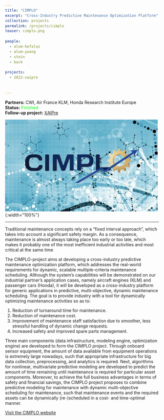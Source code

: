```yaml
---
title: "CIMPLO"
excerpt: "Cross-Industry Predictive Maintenance Optimization Platform"
collection: projects
permalink: /projects/cimplo
teaser: cimplo.png

people:
  - alum-kefalas
  - alum-ywang
  - stein
  - back

projects:
  - 2022-xaipre


---
```


**Partners:** CWI, Air France KLM, Honda Research Institute Europe  
**Status:** <span style="color:#0F0">Finished</span>  
**Follow-up project:** [XAIPre](/projects/xaipre)

![Banner](../images/cimplo.png){:width="100%"}

---

Traditional maintenance concepts rely on a “fixed interval approach”, which takes into account a significant safety margin. As a consequence, maintenance is almost always taking place too early or too late, which makes it probably one of the most inefficient industrial activities and most critical at the same time

The CIMPLO-project aims at developing a cross-industry predictive maintenance optimization platform, which addresses the real-world requirements for dynamic, scalable multiple-criteria maintenance scheduling. Although the system’s capabilities will be demonstrated on our industrial partner’s application cases, namely aircraft engines (KLM) and passenger cars (Honda), it will be developed as a cross-industry platform for generic applications in predictive, multi-objective, dynamic maintenance scheduling. The goal is to provide industry with a tool for dynamically optimizing maintenance activities so as to:

1. Reduction of turnaround time for maintenance.
2. Reduction of maintenance cost.
3. Improvement of maintenance staff satisfaction due to smoother, less stressful handling of dynamic change requests.
4. Increased safety and improved spare parts management.

Three main components (data infrastructure, modeling engine, optimization engine) are developed to form the CIMPLO project. Through onboard sensor equipment, the amount of data available from equipment operations is extremely large nowadays, such that appropriate infrastructure for big data collection, preprocessing, and analytics is required. Next, algorithms for nonlinear, multivariate predictive modeling are developed to predict the amount of time remaining until maintenance is required for particular asset components. Moreover, to achieve the full business advantages in terms of safety and financial savings, the CIMPLO project proposes to combine predictive modeling for maintenance with dynamic multi-objective scheduling for maintenance, such that maintenance events and the required assets can be dynamically (re-)scheduled in a cost- and time-optimal manner.

[Visit the CIMPLO website](https://cimplo.nl/)
